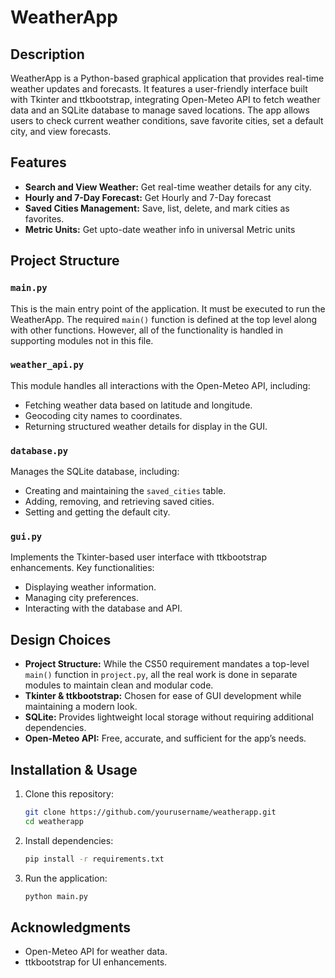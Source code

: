 # WeatherApp


## Description

WeatherApp is a Python-based graphical application that provides real-time weather updates and forecasts. It features a user-friendly interface built with Tkinter and ttkbootstrap, integrating Open-Meteo API to fetch weather data and an SQLite database to manage saved locations. The app allows users to check current weather conditions, save favorite cities, set a default city, and view forecasts. 

## Features

- **Search and View Weather:** Get real-time weather details for any city.
- **Hourly and 7-Day Forecast:** Get Hourly and 7-Day forecast 
- **Saved Cities Management:** Save, list, delete, and mark cities as favorites.
- **Metric Units:** Get upto-date weather info in universal Metric units

## Project Structure

### `main.py`

This is the main entry point of the application. It must be executed to run the WeatherApp. The required `main()` function is defined at the top level along with other functions. However, all of the functionality is handled in supporting modules not in this file.

### `weather_api.py`

This module handles all interactions with the Open-Meteo API, including:

- Fetching weather data based on latitude and longitude.
- Geocoding city names to coordinates.
- Returning structured weather details for display in the GUI.

### `database.py`

Manages the SQLite database, including:

- Creating and maintaining the `saved_cities` table.
- Adding, removing, and retrieving saved cities.
- Setting and getting the default city.

### `gui.py`

Implements the Tkinter-based user interface with ttkbootstrap enhancements. Key functionalities:

- Displaying weather information.
- Managing city preferences.
- Interacting with the database and API.


## Design Choices

- **Project Structure:** While the CS50 requirement mandates a top-level `main()` function in `project.py`, all the real work is done in separate modules to maintain clean and modular code.
- **Tkinter & ttkbootstrap:** Chosen for ease of GUI development while maintaining a modern look.
- **SQLite:** Provides lightweight local storage without requiring additional dependencies.
- **Open-Meteo API:** Free, accurate, and sufficient for the app’s needs.


## Installation & Usage

1. Clone this repository:
   ```bash
   git clone https://github.com/yourusername/weatherapp.git
   cd weatherapp
   ```
2. Install dependencies:
   ```bash
   pip install -r requirements.txt
   ```
3. Run the application:
   ```bash
   python main.py
   ```

## Acknowledgments

- Open-Meteo API for weather data.
- ttkbootstrap for UI enhancements.

